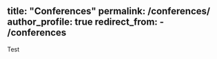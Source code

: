 title: "Conferences"
permalink: /conferences/
author_profile: true
redirect_from:   - /conferences
---
Test
